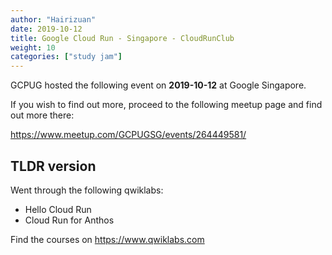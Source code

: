 ```yaml
---
author: "Hairizuan"
date: 2019-10-12
title: Google Cloud Run - Singapore - CloudRunClub
weight: 10
categories: ["study jam"]
---
```


GCPUG hosted the following event on **2019-10-12** at Google Singapore.

If you wish to find out more, proceed to the following meetup page and find out more there:

https://www.meetup.com/GCPUGSG/events/264449581/

## TLDR version

Went through the following qwiklabs:

- Hello Cloud Run
- Cloud Run for Anthos

Find the courses on https://www.qwiklabs.com
